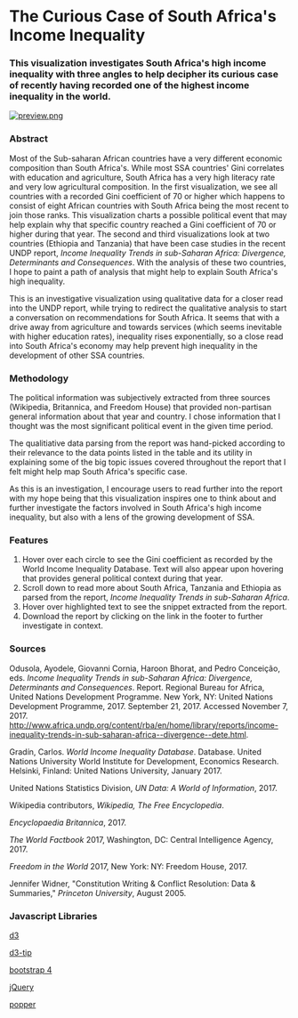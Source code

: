 # The Curious Case of South Africa's Income Inequality

### This visualization investigates South Africa's high income inequality with three angles to help decipher its curious case of recently having recorded one of the highest income inequality in the world.

[![preview.png](https://benzyi.github.io/ms-1/preview.PNG)](https://benzyi.github.io/ms-1/)

### Abstract
Most of the Sub-saharan African countries have a very different economic composition than South Africa's. While most SSA countries' Gini correlates with education and agriculture, South Africa has a very high literacy rate and very low agricultural composition. In the first visualization, we see all countries with a recorded Gini coefficient of 70 or higher which happens to consist of eight African countries with South Africa being the most recent to join those ranks. This visualization charts a possible political event that may help explain why that specific country reached a Gini coefficient of 70 or higher during that year. The second and third visualizations look at two countries (Ethiopia and Tanzania) that have been case studies in the recent UNDP report, *Income Inequality Trends in sub-Saharan Africa: Divergence, Determinants and Consequences*. With the analysis of these two countries, I hope to paint a path of analysis that might help to explain South Africa's high inequality.

This is an investigative visualization using qualitative data for a closer read into the UNDP report, while trying to redirect the qualitative analysis to start a conversation on recommendations for South Africa. It seems that with a drive away from agriculture and towards services (which seems inevitable with higher education rates), inequality rises exponentially, so a close read into South Africa's economy may help prevent high inequality in the development of other SSA countries.

### Methodology
The political information was subjectively extracted from three sources (Wikipedia, Britannica, and Freedom House) that provided non-partisan general information about that year and country. I chose information that I thought was the most significant political event in the given time period.

The qualitiative data parsing from the report was hand-picked according to their relevance to the data points listed in the table and its utility in explaining some of the big topic issues covered throughout the report that I felt might help map South Africa's specific case.

As this is an investigation, I encourage users to read further into the report with my hope being that this visualization inspires one to think about and further investigate the factors involved in South Africa's high income inequality, but also with a lens of the growing development of SSA.

### Features
1. Hover over each circle to see the Gini coefficient as recorded by the World Income Inequality Database. Text will also appear upon hovering that provides general political context during that year.
2. Scroll down to read more about South Africa, Tanzania and Ethiopia as parsed from the report, *Income Inequality Trends in sub-Saharan Africa*.
3. Hover over highlighted text to see the snippet extracted from the report.
4. Download the report by clicking on the link in the footer to further investigate in context.

### Sources
Odusola, Ayodele, Giovanni Cornia, Haroon Bhorat, and Pedro Conceição, eds. *Income Inequality Trends in sub-Saharan Africa: Divergence, Determinants and Consequences*. Report. Regional Bureau for Africa, United Nations Development Programme. New York, NY: United Nations Development Programme, 2017. September 21, 2017. Accessed November 7, 2017. http://www.africa.undp.org/content/rba/en/home/library/reports/income-inequality-trends-in-sub-saharan-africa--divergence--dete.html.

Gradín, Carlos. *World Income Inequality Database*. Database. United Nations University World Institute for Development, Economics Research.  Helsinki, Finland: United Nations University, January 2017.

United Nations Statistics Division, *UN Data: A World of Information*, 2017.

Wikipedia contributors, *Wikipedia, The Free Encyclopedia*.

*Encyclopaedia Britannica*, 2017.

*The World Factbook* 2017, Washington, DC: Central Intelligence Agency, 2017.

*Freedom in the World* 2017, New York: NY: Freedom House, 2017.

Jennifer Widner, "Constitution Writing & Conflict Resolution: Data & Summaries," *Princeton University*, August 2005. 

### Javascript Libraries
[d3](https://d3js.org/)

[d3-tip](https://github.com/Caged/d3-tip)

[bootstrap 4](https://getbootstrap.com/)

[jQuery](https://jquery.com/)

[popper](https://popper.js.org/)